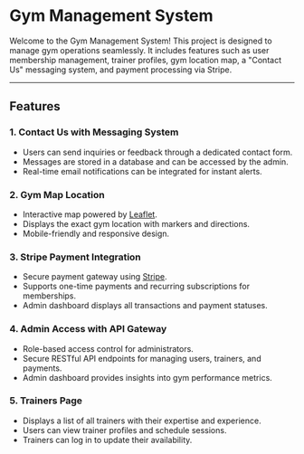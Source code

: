 # Gym Management System

Welcome to the Gym Management System! This project is designed to manage gym operations seamlessly. It includes features such as user membership management, trainer profiles, gym location map, a "Contact Us" messaging system, and payment processing via Stripe.

---

## Features

### 1. Contact Us with Messaging System
- Users can send inquiries or feedback through a dedicated contact form.
- Messages are stored in a database and can be accessed by the admin.
- Real-time email notifications can be integrated for instant alerts.

### 2. Gym Map Location
- Interactive map powered by [Leaflet](https://leafletjs.com/).
- Displays the exact gym location with markers and directions.
- Mobile-friendly and responsive design.

### 3. Stripe Payment Integration
- Secure payment gateway using [Stripe](https://stripe.com/).
- Supports one-time payments and recurring subscriptions for memberships.
- Admin dashboard displays all transactions and payment statuses.

### 4. Admin Access with API Gateway
- Role-based access control for administrators.
- Secure RESTful API endpoints for managing users, trainers, and payments.
- Admin dashboard provides insights into gym performance metrics.

### 5. Trainers Page
- Displays a list of all trainers with their expertise and experience.
- Users can view trainer profiles and schedule sessions.
- Trainers can log in to update their availability.